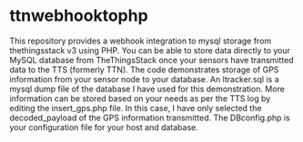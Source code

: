 # ttnwebhooktophp
This repository provides a webhook integration to mysql storage from thethingsstack v3 using PHP. You can be able to store data directly to your MySQL database 
from TheThingsStack once your sensors have transmitted data to the TTS (formerly TTN). The code demonstrates storage of GPS information from your sensor node to your database.
An ltracker.sql is a mysql dump file of the database I have used for this demonstration. More information can be stored based on your needs as per the TTS log by editing the insert_gps.php
file. In this case, I have only selected the decoded_payload of the GPS information transmitted. The DBconfig.php is your configuration file for your host and database.
